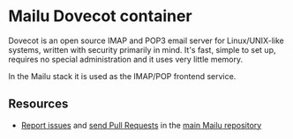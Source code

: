 Mailu Dovecot container
=====================

Dovecot is an open source IMAP and POP3 email server for Linux/UNIX-like
systems, written with security primarily in mind. It's fast, simple to set
up, requires no special administration and it uses very little memory.

In the Mailu stack it is used as the IMAP/POP frontend service.

Resources
---------

 * [Report issues](https://github.com/Mailu/Mailu/issues) and
    [send Pull Requests](https://github.com/Mailu/Mailu/pulls)
    in the [main Mailu repository](https://github.com/Mailu/Mailu)
